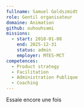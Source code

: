 ```yaml
---
fullname: Samuel Goldszmidt
role: Gentil organisateur
domaine: Animation
github: ouhouhsami
missions:
  - start: 2018-01-08
    end: 2025-12-31
    status: admin
    employer: MTES-MCT
competences:
  - Product strategy
  - Facilitation
  - Administration Publique
  - Coaching
---
```

Essaie encore une fois